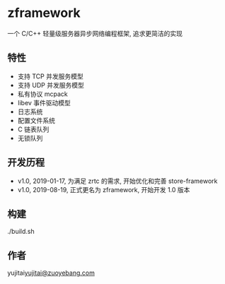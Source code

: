 # zframework 
一个 C/C++ 轻量级服务器异步网络编程框架, 追求更简洁的实现

## 特性
* 支持 TCP 并发服务模型
* 支持 UDP 并发服务模型
* 私有协议 mcpack
* libev 事件驱动模型
* 日志系统
* 配置文件系统
* C 链表队列
* 无锁队列

## 开发历程
* v1.0, 2019-01-17, 为满足 zrtc 的需求, 开始优化和完善 store-framework
* v1.0, 2019-08-19, 正式更名为 zframework, 开始开发 1.0 版本

## 构建
./build.sh

## 作者
yujitai<yujitai@zuoyebang.com>



